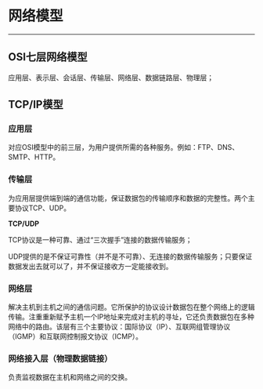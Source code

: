 # 网络模型

---

## OSI七层网络模型

应用层、表示层、会话层、传输层、网络层、数据链路层、物理层；

## TCP\/IP模型

### 应用层

对应OSI模型中的前三层，为用户提供所需的各种服务。例如：FTP、DNS、SMTP、HTTP。

### 传输层

为应用层提供端到端的通信功能，保证数据包的传输顺序和数据的完整性。两个主要协议TCP、UDP。

**TCP\/UDP**

TCP协议是一种可靠、通过“三次握手”连接的数据传输服务；

UDP提供的是不保证可靠性（并不是不可靠）、无连接的数据传输服务；只要保证数据发出去就可以了，并不保证接收方一定能接收到。

### 网络层

解决主机到主机之间的通信问题。它所保护的协议设计数据包在整个网络上的逻辑传输。注重重新赋予主机一个IP地址来完成对主机的寻址，它还负责数据包在多种网络中的路由。该层有三个主要协议：国际协议（IP）、互联网组管理协议（IGMP）和互联网控制报文协议（ICMP）。

### 网络接入层（物理数据链接）

负责监视数据在主机和网络之间的交换。

